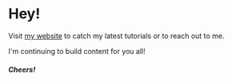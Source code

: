 # Hey!

Visit [my website](https://portexe.com) to catch my latest tutorials or to reach out to me.

I'm continuing to build content for you all!

##### Cheers!
